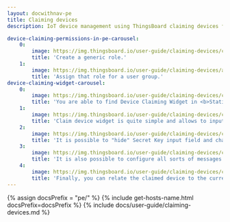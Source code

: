 ```yaml
---
layout: docwithnav-pe
title: Claiming devices
description: IoT device management using ThingsBoard claiming devices feature

device-claiming-permissions-in-pe-carousel:
    0:
        image: https://img.thingsboard.io/user-guide/claiming-devices/claiming-generic-role.png
        title: 'Create a generic role.'
    1:
        image: https://img.thingsboard.io/user-guide/claiming-devices/assign-claiming-role.png
        title: 'Assign that role for a user group.'
device-claiming-widget-carousel:
    0:
        image: https://img.thingsboard.io/user-guide/claiming-devices/claiming-widget-location.png
        title: 'You are able to find Device Claiming Widget in <b>Static widget</b> section of <b>Input widgets</b> bundle.'
    1:
        image: https://img.thingsboard.io/user-guide/claiming-devices/claim-device-widget.png
        title: 'Claim device widget is quite simple and allows to input device name and Secret Key.'
    2:
        image: https://img.thingsboard.io/user-guide/claiming-devices/claim-device-widget-advanced-settings.png
        title: 'It is possible to "hide" Secret Key input field and change the labels in "General settings".'
    3:
        image: https://img.thingsboard.io/user-guide/claiming-devices/claim-device-widget-message-settings.png
        title: 'It is also possible to configure all sorts of messages to the user in "Message settings".'
    4:
        image: https://img.thingsboard.io/user-guide/claiming-devices/claim-device-widget-relation-settings.png
        title: 'Finally, you can relate the claimed device to the current state entity of the dashboard.<br> This is useful if you have multiple assets and would like to relate your device to one of them. '
---
```


{% assign docsPrefix = "pe/" %}
{% include get-hosts-name.html docsPrefix=docsPrefix %}
{% include docs/user-guide/claiming-devices.md %}